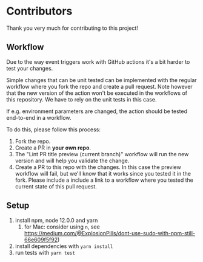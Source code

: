 # Contributors

Thank you very much for contributing to this project!

## Workflow

Due to the way event triggers work with GitHub actions it's a bit harder to test your changes.

Simple changes that can be unit tested can be implemented with the regular workflow where you fork the repo and create a pull request. Note however that the new version of the action won't be executed in the workflows of this repository. We have to rely on the unit tests in this case.

If e.g. environment parameters are changed, the action should be tested end-to-end in a workflow.

To do this, please follow this process:

1. Fork the repo.
2. Create a PR in **your own repo**.
3. The "Lint PR title preview (current branch)" workflow will run the new version and will help you validate the change.
4. Create a PR to this repo with the changes. In this case the preview workflow will fail, but we'll know that it works since you tested it in the fork. Please include a include a link to a workflow where you tested the current state of this pull request.

## Setup

1. install npm, node 12.0.0 and yarn 
    1. for Mac: consider using `n`, see https://medium.com/@ExplosionPills/dont-use-sudo-with-npm-still-66e609f5f92)
2. install dependencies with `yarn install`
3. run tests with `yarn test`
